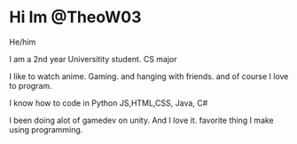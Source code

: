 
# Hi Im @TheoW03 


He/him

I am a 2nd year Universitity student. CS major 

I like to watch anime. Gaming. and hanging with friends. and of course I love to program.

I know how to code in Python JS,HTML,CSS, Java, C#

I been doing alot of gamedev on unity. And I love it. favorite thing I make using programming. 

